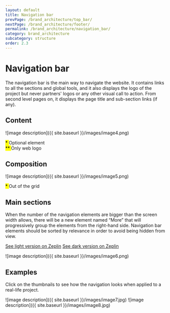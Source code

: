 ```yaml
---
layout: default
title: Navigation bar
prevPage: /brand_architecture/top_bar/
nextPage: /brand_architecture/footer/
permalink: /brand_architecture/navigation_bar/
category: brand_architecture
subcategory: structure
order: 2.3
---
```


# Navigation bar

The navigation bar is the main way to navigate the website. It contains links to all the
sections and global tools, and it also displays the logo of the project but never partners'
logos or any other visual call to action. From second level pages on, it displays the page
title and sub-section links (if any).

## Content

![image description]({{ site.baseurl }}/images/image4.png)

<div class="caption">
	<mark> * </mark> Optional element
	<br>
	<mark> ** </mark> Only web logo
</div>

## Composition

![image description]({{ site.baseurl }}/images/image5.png)

<div class="caption">
	<mark> * </mark> Out of the grid
</div>


## Main sections

When the number of the navigation elements are bigger than the screen width allows,
there will be a new element named “More” that will progressively group the elements from
the right-hand side. Navigation bar elements should be sorted by relevance in order to
avoid being hidden from view.

<a href="https://zpl.io/ZvJPu0" class="button" target="_blank" rel="noreferrer noopener">See light version on Zeplin</a>
<a href="https://zpl.io/Z1JPtkT" class="button" target="_blank" rel="noreferrer noopener">See dark version on Zeplin</a>

![image description]({{ site.baseurl }}/images/image6.png)

## Examples

Click on the thumbnails to see how the navigation looks when applied to a real-life project.

<span class="examples-block">
	<span class="post-examples">
		<span class="lightbox" data-lightbox="{{ site.baseurl }}/images/image7-big.png">
			![image description]({{ site.baseurl }}/images/image7.jpg)
		</span>
	</span>
	<span class="post-examples">
		<span class="lightbox" data-lightbox="{{ site.baseurl }}/images/image8-big.png">
			![image description]({{ site.baseurl }}/images/image8.jpg)
		</span>
	</span>
</span>

